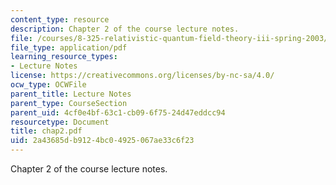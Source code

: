 ```yaml
---
content_type: resource
description: Chapter 2 of the course lecture notes.
file: /courses/8-325-relativistic-quantum-field-theory-iii-spring-2003/2a43685db9124bc04925067ae33c6f23_chap2.pdf
file_type: application/pdf
learning_resource_types:
- Lecture Notes
license: https://creativecommons.org/licenses/by-nc-sa/4.0/
ocw_type: OCWFile
parent_title: Lecture Notes
parent_type: CourseSection
parent_uid: 4cf0e4bf-63c1-cb09-6f75-24d47eddcc94
resourcetype: Document
title: chap2.pdf
uid: 2a43685d-b912-4bc0-4925-067ae33c6f23
---
```

Chapter 2 of the course lecture notes.